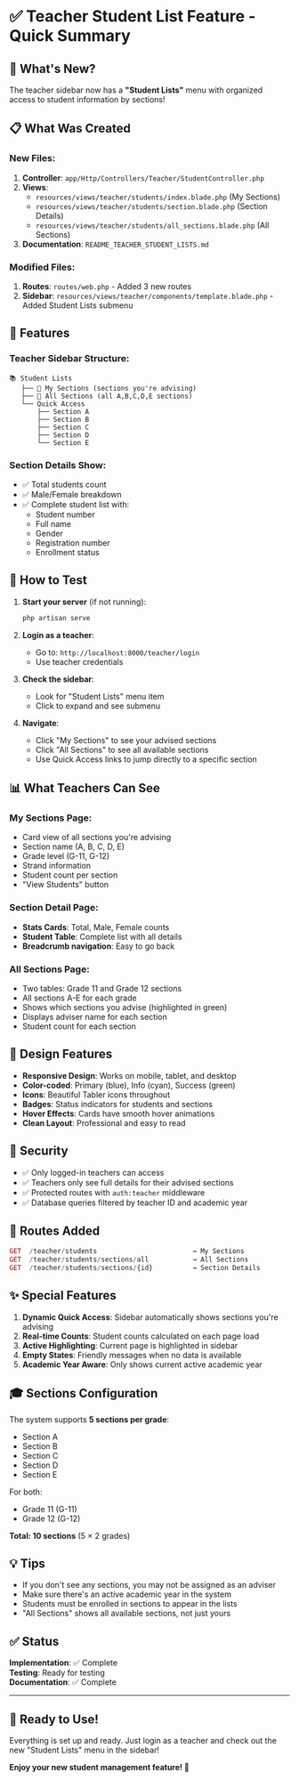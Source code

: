 # ✅ Teacher Student List Feature - Quick Summary

## 🎉 What's New?

The teacher sidebar now has a **"Student Lists"** menu with organized access to student information by sections!

## 📋 What Was Created

### New Files:
1. **Controller**: `app/Http/Controllers/Teacher/StudentController.php`
2. **Views**:
   - `resources/views/teacher/students/index.blade.php` (My Sections)
   - `resources/views/teacher/students/section.blade.php` (Section Details)
   - `resources/views/teacher/students/all_sections.blade.php` (All Sections)
3. **Documentation**: `README_TEACHER_STUDENT_LISTS.md`

### Modified Files:
1. **Routes**: `routes/web.php` - Added 3 new routes
2. **Sidebar**: `resources/views/teacher/components/template.blade.php` - Added Student Lists submenu

## 🎯 Features

### Teacher Sidebar Structure:
```
📚 Student Lists
   ├── 💼 My Sections (sections you're advising)
   ├── 🏢 All Sections (all A,B,C,D,E sections)
   └── Quick Access
       ├── Section A
       ├── Section B
       ├── Section C
       ├── Section D
       └── Section E
```

### Section Details Show:
- ✅ Total students count
- ✅ Male/Female breakdown
- ✅ Complete student list with:
  - Student number
  - Full name
  - Gender
  - Registration number
  - Enrollment status

## 🚀 How to Test

1. **Start your server** (if not running):
   ```powershell
   php artisan serve
   ```

2. **Login as a teacher**:
   - Go to: `http://localhost:8000/teacher/login`
   - Use teacher credentials

3. **Check the sidebar**:
   - Look for "Student Lists" menu item
   - Click to expand and see submenu

4. **Navigate**:
   - Click "My Sections" to see your advised sections
   - Click "All Sections" to see all available sections
   - Use Quick Access links to jump directly to a specific section

## 📊 What Teachers Can See

### My Sections Page:
- Card view of all sections you're advising
- Section name (A, B, C, D, E)
- Grade level (G-11, G-12)
- Strand information
- Student count per section
- "View Students" button

### Section Detail Page:
- **Stats Cards**: Total, Male, Female counts
- **Student Table**: Complete list with all details
- **Breadcrumb navigation**: Easy to go back

### All Sections Page:
- Two tables: Grade 11 and Grade 12 sections
- All sections A-E for each grade
- Shows which sections you advise (highlighted in green)
- Displays adviser name for each section
- Student count for each section

## 🎨 Design Features

- **Responsive Design**: Works on mobile, tablet, and desktop
- **Color-coded**: Primary (blue), Info (cyan), Success (green)
- **Icons**: Beautiful Tabler icons throughout
- **Badges**: Status indicators for students and sections
- **Hover Effects**: Cards have smooth hover animations
- **Clean Layout**: Professional and easy to read

## 🔐 Security

- ✅ Only logged-in teachers can access
- ✅ Teachers only see full details for their advised sections
- ✅ Protected routes with `auth:teacher` middleware
- ✅ Database queries filtered by teacher ID and academic year

## 📱 Routes Added

```php
GET  /teacher/students                        → My Sections
GET  /teacher/students/sections/all           → All Sections
GET  /teacher/students/sections/{id}          → Section Details
```

## ✨ Special Features

1. **Dynamic Quick Access**: Sidebar automatically shows sections you're advising
2. **Real-time Counts**: Student counts calculated on each page load
3. **Active Highlighting**: Current page is highlighted in sidebar
4. **Empty States**: Friendly messages when no data is available
5. **Academic Year Aware**: Only shows current active academic year

## 🎓 Sections Configuration

The system supports **5 sections per grade**:
- Section A
- Section B  
- Section C
- Section D
- Section E

For both:
- Grade 11 (G-11)
- Grade 12 (G-12)

**Total: 10 sections** (5 × 2 grades)

## 💡 Tips

- If you don't see any sections, you may not be assigned as an adviser
- Make sure there's an active academic year in the system
- Students must be enrolled in sections to appear in the lists
- "All Sections" shows all available sections, not just yours

## ✅ Status

**Implementation**: ✅ Complete  
**Testing**: Ready for testing  
**Documentation**: ✅ Complete  

---

## 🎉 Ready to Use!

Everything is set up and ready. Just login as a teacher and check out the new "Student Lists" menu in the sidebar!

**Enjoy your new student management feature! 🎊**
